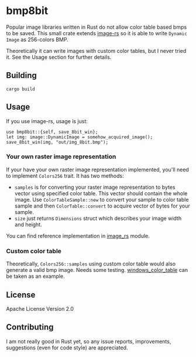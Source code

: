 # bmp8bit

Popular image libraries written in Rust do not allow color table based bmps to be saved. This small crate extends [image-rs](https://github.com/image-rs/image) so it is able to write `Dynamic Image` as 256-colors BMP. 

Theoretically it can write images with custom color tables, but I never tried it. See the Usage section for further details.

## Building

```
cargo build
```

## Usage
If you use image-rs, usage is just:

```
use bmp8bit::{self, save_8bit_win};
let img: image::DynamicImage = somehow_acquired_image();
save_8bit_win(img, "out/img_8bit.bmp");
```

### Your own raster image representation

If your have your own raster image representation implemented, you'll need to implement `Colors256` trait. It has two methods:
- `samples` is for converting your raster image representation to bytes vector using specified color table. This vector should contain the whole image. Use `ColorTableSample::new` to convert your sample to color table sample and then `ColorTable::convert` to acquire vector of bytes for your sample.
- `size` just returns `Dimensions` struct which describes your image width and height.

You can find reference implementation in [image_rs](https://github.com/zelenyhleb/bmp8bit/blob/master/src/image_rs.rs) module.

### Custom color table

Theoretically, `Colors256::samples` using custom color table would also generate a valid bmp image. Needs some testing. [windows_color_table](https://github.com/zelenyhleb/bmp8bit/blob/master/src/color_tables/windows_color_table.rs) can be taken as an example.

## License

Apache License Version 2.0

## Contributing

I am not really good in Rust yet, so any issue reports, improvements, suggestions (even for code style) are appreciated.